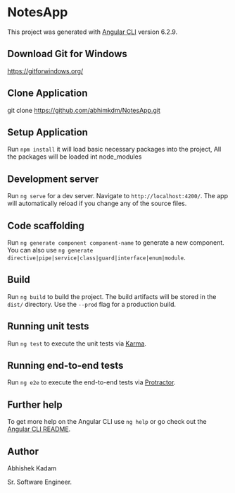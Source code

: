 # NotesApp

This project was generated with [Angular CLI](https://github.com/angular/angular-cli) version 6.2.9.

## Download Git for Windows

https://gitforwindows.org/

## Clone Application 

git clone https://github.com/abhimkdm/NotesApp.git

## Setup Application

Run `npm install` it will load basic necessary packages into the project, All the packages will be loaded int node_modules

## Development server

Run `ng serve` for a dev server. Navigate to `http://localhost:4200/`. The app will automatically reload if you change any of the source files.

## Code scaffolding

Run `ng generate component component-name` to generate a new component. You can also use `ng generate directive|pipe|service|class|guard|interface|enum|module`.

## Build

Run `ng build` to build the project. The build artifacts will be stored in the `dist/` directory. Use the `--prod` flag for a production build.

## Running unit tests

Run `ng test` to execute the unit tests via [Karma](https://karma-runner.github.io).

## Running end-to-end tests

Run `ng e2e` to execute the end-to-end tests via [Protractor](http://www.protractortest.org/).

## Further help

To get more help on the Angular CLI use `ng help` or go check out the [Angular CLI README](https://github.com/angular/angular-cli/blob/master/README.md).

## Author 

Abhishek Kadam

Sr. Software Engineer.

